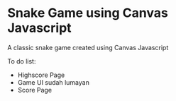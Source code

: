 <h1>Snake Game using Canvas Javascript</h1>

<p>A classic snake game created using Canvas Javascript</p>

<p>To do list:</p>

<ul>
    <li>Highscore Page</li>
    <li>Game UI sudah lumayan</li>
    <li>Score Page</li>
</ul>